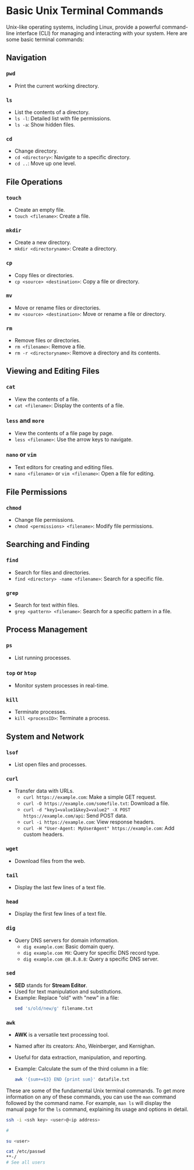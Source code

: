 # Basic Unix Terminal Commands

Unix-like operating systems, including Linux, provide a powerful command-line interface (CLI) for managing and interacting with your system. Here are some basic terminal commands:

## Navigation

### `pwd`

- Print the current working directory.

### `ls`

- List the contents of a directory.
- `ls -l`: Detailed list with file permissions.
- `ls -a`: Show hidden files.

### `cd`

- Change directory.
- `cd <directory>`: Navigate to a specific directory.
- `cd ..`: Move up one level.

## File Operations

### `touch`

- Create an empty file.
- `touch <filename>`: Create a file.

### `mkdir`

- Create a new directory.
- `mkdir <directoryname>`: Create a directory.

### `cp`

- Copy files or directories.
- `cp <source> <destination>`: Copy a file or directory.

### `mv`

- Move or rename files or directories.
- `mv <source> <destination>`: Move or rename a file or directory.

### `rm`

- Remove files or directories.
- `rm <filename>`: Remove a file.
- `rm -r <directoryname>`: Remove a directory and its contents.

## Viewing and Editing Files

### `cat`

- View the contents of a file.
- `cat <filename>`: Display the contents of a file.

### `less` and `more`

- View the contents of a file page by page.
- `less <filename>`: Use the arrow keys to navigate.

### `nano` or `vim`

- Text editors for creating and editing files.
- `nano <filename>` or `vim <filename>`: Open a file for editing.

## File Permissions

### `chmod`

- Change file permissions.
- `chmod <permissions> <filename>`: Modify file permissions.

## Searching and Finding

### `find`

- Search for files and directories.
- `find <directory> -name <filename>`: Search for a specific file.

### `grep`

- Search for text within files.
- `grep <pattern> <filename>`: Search for a specific pattern in a file.

## Process Management

### `ps`

- List running processes.

### `top` or `htop`

- Monitor system processes in real-time.

### `kill`

- Terminate processes.
- `kill <processID>`: Terminate a process.

## System and Network

### `lsof`

- List open files and processes.

### `curl`

- Transfer data with URLs.
  - `curl https://example.com`: Make a simple GET request.
  - `curl -O https://example.com/somefile.txt`: Download a file.
  - `curl -d "key1=value1&key2=value2" -X POST https://example.com/api`: Send POST data.
  - `curl -i https://example.com`: View response headers.
  - `curl -H "User-Agent: MyUserAgent" https://example.com`: Add custom headers.

### `wget`

- Download files from the web.

### `tail`

- Display the last few lines of a text file.

### `head`

- Display the first few lines of a text file.

### `dig`

- Query DNS servers for domain information.
  - `dig example.com`: Basic domain query.
  - `dig example.com MX`: Query for specific DNS record type.
  - `dig example.com @8.8.8.8`: Query a specific DNS server.

### `sed`

- **SED** stands for **Stream Editor**.
- Used for text manipulation and substitutions.
- Example: Replace "old" with "new" in a file:
  ```bash
  sed 's/old/new/g' filename.txt
  ```

### `awk`

- **AWK** is a versatile text processing tool.
- Named after its creators: Aho, Weinberger, and Kernighan.
- Useful for data extraction, manipulation, and reporting.
- Example: Calculate the sum of the third column in a file:

  ```bash
  awk '{sum+=$3} END {print sum}' datafile.txt
  ```

These are some of the fundamental Unix terminal commands. To get more information on any of these commands, you can use the `man` command followed by the command name. For example, `man ls` will display the manual page for the `ls` command, explaining its usage and options in detail.

```bash
ssh -i <ssh key> <user>@<ip address>

#

su <user>


```

```bash
cat /etc/passwd
**-/
# See all users
```
